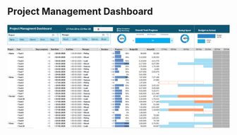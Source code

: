 ## Project Management Dashboard 

![image](https://github.com/Jatink47/Project-Tracker-/blob/main/Screenshot%202025-09-01%20000030.png)

